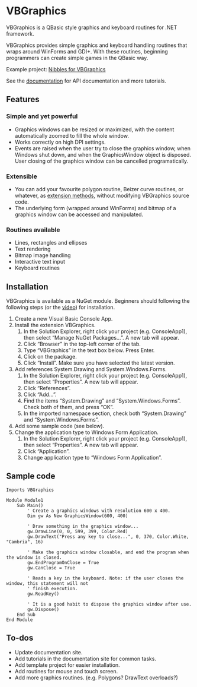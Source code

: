 # VBGraphics

VBGraphics is a QBasic style graphics and keyboard routines for .NET framework.

VBGraphics provides simple graphics and keyboard handling routines that wraps
around WinForms and GDI+. With these routines, beginning programmers can create
simple games in the QBasic way.

Example project: [Nibbles for VBGraphics](https://github.com/lwchkg/Nibbles_VBGraphics)

See the [documentation](https://lwchkg.github.io/VBGraphics/) for API
documentation and more tutorials.

## Features

### Simple and yet powerful

* Graphics windows can be resized or maximized, with the content automatically
  zoomed to fill the whole window.
* Works correctly on high DPI settings.
* Events are raised when the user try to close the graphics window, when Windows
  shut down, and when the GraphicsWindow object is disposed. User closing of the
  graphics window can be cancelled programatically.

### Extensible

* You can add your favourite polygon routine, Beizer curve routines, or
  whatever, as [extension methods](https://docs.microsoft.com/en-us/dotnet/visual-basic/programming-guide/language-features/procedures/extension-methods),
  without modifying VBGraphics source code.
* The underlying form (wrapped around WinForms) and bitmap of a graphics window
  can be accessed and manipulated.

### Routines available

* Lines, rectangles and ellipses
* Text rendering
* Bitmap image handling
* Interactive text input
* Keyboard routines

## Installation

VBGraphics is available as a NuGet module. Beginners should following the
following steps (or the [video](https://www.youtube.com/watch?v=InU7Qk8RJTc&feature=youtu.be))
for installation.

1. Create a new Visual Basic Console App.
2. Install the extension VBGraphics.
   1. In the Solution Explorer, right click your project (e.g. ConsoleApp1),
      then select “Manage NuGet Packages…”. A new tab will appear.
   2. Click “Browser” in the top-left corner of the tab.
   3. Type “VBGraphics” in the text box below. Press Enter.
   4. Click on the package.
   5. Click “Install”. Make sure you have selected the latest version.
3. Add references System.Drawing and System.Windows.Forms.
   1. In the Solution Explorer, right click your project (e.g. ConsoleApp1),
      then select “Properties”. A new tab will appear.
   2. Click “References”.
   3. Click “Add…”.
   4. Find the items “System.Drawing” and “System.Windows.Forms”. Check both of
      them, and press “OK”.
   5. In the imported namespace section, check both “System.Drawing” and
      “System.Windows.Forms”.
4. Add some sample code (see below).
5. Change the application type to Windows Form Application.
   1. In the Solution Explorer, right click your project (e.g. ConsoleApp1),
      then select “Properties”. A new tab will appear.
   2. Click “Application”.
   3. Change application type to “Windows Form Application”.

## Sample code

```vbnet
Imports VBGraphics

Module Module1
    Sub Main()
        ' Create a graphics windows with resolution 600 x 400.
        Dim gw As New GraphicsWindow(600, 400)

        ' Draw something in the graphics window...
        gw.DrawLine(0, 0, 599, 399, Color.Red)
        gw.DrawText("Press any key to close...", 0, 370, Color.White, "Cambria", 16)

        ' Make the graphics window closable, and end the program when the window is closed.
        gw.EndProgramOnClose = True
        gw.CanClose = True

        ' Reads a key in the keyboard. Note: if the user closes the window, this statement will not
        ' finish execution.
        gw.ReadKey()

        ' It is a good habit to dispose the graphics window after use.
        gw.Dispose()
    End Sub
End Module
```

## To-dos

* Update documentation site.
* Add tutorials in the documentation site for common tasks.
* Add template project for easier installation.
* Add routines for mouse and touch screen.
* Add more graphics routines. (e.g. Polygons? DrawText overloads?)

